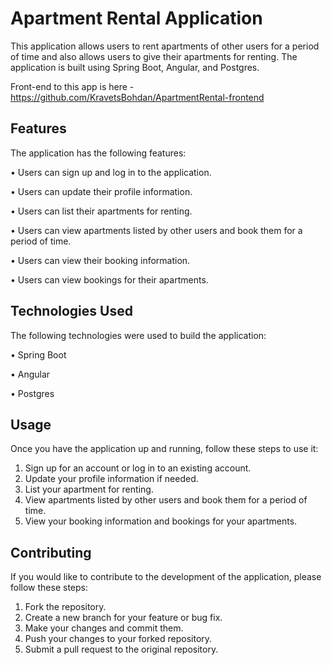 # Apartment Rental Application
This application allows users to rent apartments of other users for a period of time and also allows users to give their apartments for renting. The application is built using Spring Boot, Angular, and Postgres.

Front-end to this app is here - https://github.com/KravetsBohdan/ApartmentRental-frontend
## Features
The application has the following features:

•	Users can sign up and log in to the application.

•	Users can update their profile information.

•	Users can list their apartments for renting.

•	Users can view apartments listed by other users and book them for a period of time.

•	Users can view their booking information.

•	Users can view bookings for their apartments.
## Technologies Used
The following technologies were used to build the application:

•	Spring Boot

•	Angular

•	Postgres
## Usage
Once you have the application up and running, follow these steps to use it:
1.	Sign up for an account or log in to an existing account.
2.	Update your profile information if needed.
3.	List your apartment for renting.
4.	View apartments listed by other users and book them for a period of time.
5.	View your booking information and bookings for your apartments.
## Contributing
If you would like to contribute to the development of the application, please follow these steps:
1.	Fork the repository.
2.	Create a new branch for your feature or bug fix.
3.	Make your changes and commit them.
4.	Push your changes to your forked repository.
5.	Submit a pull request to the original repository.
